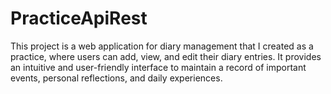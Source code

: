# PracticeApiRest
This project is a web application for diary management that I created as a practice, where users can add, view, and edit their diary entries. It provides an intuitive and user-friendly interface to maintain a record of important events, personal reflections, and daily experiences.
